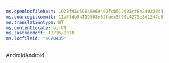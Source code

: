 ```yaml
---
ms.openlocfilehash: 1928f95c598b9e69462fcb512625cf8e28923044
ms.sourcegitcommit: 11a61db54119503e82faec5f99c4273e8d1247e5
ms.translationtype: HT
ms.contentlocale: vi-VN
ms.lasthandoff: 10/16/2020
ms.locfileid: "4070435"
---
```

<span data-ttu-id="015c9-101">Android</span><span class="sxs-lookup"><span data-stu-id="015c9-101">Android</span></span>